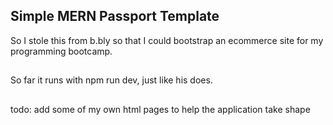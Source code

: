 ## Simple MERN Passport Template
So I stole this from b.bly so that I could bootstrap an ecommerce site for my programming bootcamp.  

##
So far it runs with npm run dev, just like his does.  

##
todo: add some of my own html pages to help the application take shape
